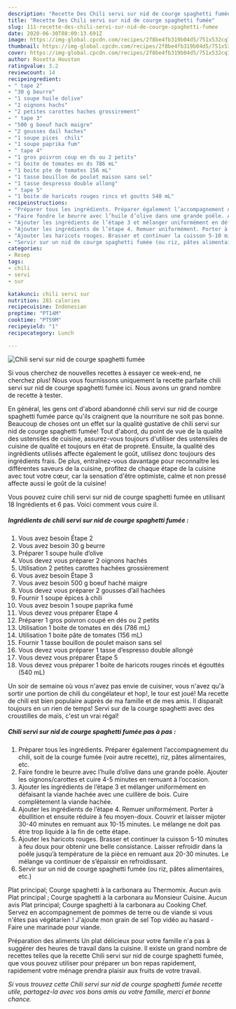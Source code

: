 ```yaml
---
description: "Recette Des Chili servi sur nid de courge spaghetti fumée"
title: "Recette Des Chili servi sur nid de courge spaghetti fumée"
slug: 111-recette-des-chili-servi-sur-nid-de-courge-spaghetti-fumee
date: 2020-06-30T08:09:13.691Z
image: https://img-global.cpcdn.com/recipes/2f8be4fb319b04d5/751x532cq70/chili-servi-sur-nid-de-courge-spaghetti-fumee-photo-principale-de-la-recette.jpg
thumbnail: https://img-global.cpcdn.com/recipes/2f8be4fb319b04d5/751x532cq70/chili-servi-sur-nid-de-courge-spaghetti-fumee-photo-principale-de-la-recette.jpg
cover: https://img-global.cpcdn.com/recipes/2f8be4fb319b04d5/751x532cq70/chili-servi-sur-nid-de-courge-spaghetti-fumee-photo-principale-de-la-recette.jpg
author: Rosetta Houston
ratingvalue: 3.2
reviewcount: 14
recipeingredient:
- " tape 2"
- "30 g beurre"
- "1 soupe huile dolive"
- "2 oignons hachs"
- "2 petites carottes haches grossirement"
- " tape 3"
- "500 g boeuf hach maigre"
- "2 gousses dail haches"
- "1 soupe pices  chili"
- "1 soupe paprika fum"
- " tape 4"
- "1 gros poivron coup en ds ou 2 petits"
- "1 boite de tomates en ds 786 mL"
- "1 boite pte de tomates 156 mL"
- "1 tasse bouillon de poulet maison sans sel"
- "1 tasse despresso double allong"
- " tape 5"
- "1 boite de haricots rouges rincs et goutts 540 mL"
recipeinstructions:
- "Préparer tous les ingrédients. Préparer également l’accompagnement du chili, soit de la courge fumée (voir autre recette), riz, pâtes alimentaires, etc."
- "Faire fondre le beurre avec l’huile d’olive dans une grande poêle. Ajouter les oignons/carottes et cuire 4-5 minutes en remuant à l’occasion."
- "Ajouter les ingrédients de l’étape 3 et mélanger uniformément en défaisant la viande hachée avec une cuillère de bois. Cuire complètement la viande hachée."
- "Ajouter les ingrédients de l’étape 4. Remuer uniformément. Porter à ébullition et ensuite réduire à feu moyen-doux. Couvrir et laisser mijoter 30-40 minutes en remuant aux 10-15 minutes. Le mélange ne doit pas être trop liquide à la fin de cette étape."
- "Ajouter les haricots rouges. Brasser et continuer la cuisson 5-10 minutes à feu doux pour obtenir une belle consistance. Laisser refroidir dans la poêle jusqu’à température de la pièce en remuant aux 20-30 minutes. Le mélange va continuer de s’épaissir en refroidissant."
- "Servir sur un nid de courge spaghetti fumée (ou riz, pâtes alimentaires, etc.)"
categories:
- Resep
tags:
- chili
- servi
- sur

katakunci: chili servi sur 
nutrition: 281 calories
recipecuisine: Indonesian
preptime: "PT14M"
cooktime: "PT59M"
recipeyield: "1"
recipecategory: Lunch

---
```



![Chili servi sur nid de courge spaghetti fumée](https://img-global.cpcdn.com/recipes/2f8be4fb319b04d5/751x532cq70/chili-servi-sur-nid-de-courge-spaghetti-fumee-photo-principale-de-la-recette.jpg)

Si vous cherchez de nouvelles recettes à essayer ce week-end, ne cherchez plus! Nous vous fournissons uniquement la recette parfaite chili servi sur nid de courge spaghetti fumée ici. Nous avons un grand nombre de recette à tester.

En général, les gens ont d'abord abandonné chili servi sur nid de courge spaghetti fumée parce qu'ils craignent que la nourriture ne soit pas bonne. Beaucoup de choses ont un effet sur la qualité gustative de chili servi sur nid de courge spaghetti fumée! Tout d'abord, du point de vue de la qualité des ustensiles de cuisine, assurez-vous toujours d'utiliser des ustensiles de cuisine de qualité et toujours en état de propreté. Ensuite, la qualité des ingrédients utilisés affecte également le goût, utilisez donc toujours des ingrédients frais. De plus, entraînez-vous davantage pour reconnaître les différentes saveurs de la cuisine, profitez de chaque étape de la cuisine avec tout votre cœur, car la sensation d'être optimiste, calme et non pressé affecte aussi le goût de la cuisine!

<!--inarticleads1-->

Vous pouvez cuire chili servi sur nid de courge spaghetti fumée en utilisant 18 Ingrédients et 6 pas. Voici comment vous cuire il.

##### Ingrédients de chili servi sur nid de courge spaghetti fumée :

1. Vous avez besoin  Étape 2
1. Vous avez besoin 30 g beurre
1. Préparer 1 soupe huile d’olive
1. Vous devez vous préparer 2 oignons hachés
1. Utilisation 2 petites carottes hachées grossièrement
1. Vous avez besoin  Étape 3
1. Vous avez besoin 500 g boeuf haché maigre
1. Vous devez vous préparer 2 gousses d’ail hachées
1. Fournir 1 soupe épices à chili
1. Vous avez besoin 1 soupe paprika fumé
1. Vous devez vous préparer  Étape 4
1. Préparer 1 gros poivron coupé en dés ou 2 petits
1. Utilisation 1 boite de tomates en dés (786 mL)
1. Utilisation 1 boite pâte de tomates (156 mL)
1. Fournir 1 tasse bouillon de poulet maison sans sel
1. Vous devez vous préparer 1 tasse d’espresso double allongé
1. Vous devez vous préparer  Étape 5
1. Vous devez vous préparer 1 boite de haricots rouges rincés et égouttés (540 mL)


Un soir de semaine où vous n&#39;avez pas envie de cuisiner, vous n&#39;avez qu&#39;à sortir une portion de chili du congélateur et hop!, le tour est joué! Ma recette de chili est bien populaire auprès de ma famille et de mes amis. Il disparaît toujours en un rien de temps! Servi sur de la courge spaghetti avec des croustilles de maïs, c&#39;est un vrai régal! 

<!--inarticleads2-->

##### Chili servi sur nid de courge spaghetti fumée pas à pas :

1. Préparer tous les ingrédients. Préparer également l’accompagnement du chili, soit de la courge fumée (voir autre recette), riz, pâtes alimentaires, etc.
1. Faire fondre le beurre avec l’huile d’olive dans une grande poêle. Ajouter les oignons/carottes et cuire 4-5 minutes en remuant à l’occasion.
1. Ajouter les ingrédients de l’étape 3 et mélanger uniformément en défaisant la viande hachée avec une cuillère de bois. Cuire complètement la viande hachée.
1. Ajouter les ingrédients de l’étape 4. Remuer uniformément. Porter à ébullition et ensuite réduire à feu moyen-doux. Couvrir et laisser mijoter 30-40 minutes en remuant aux 10-15 minutes. Le mélange ne doit pas être trop liquide à la fin de cette étape.
1. Ajouter les haricots rouges. Brasser et continuer la cuisson 5-10 minutes à feu doux pour obtenir une belle consistance. Laisser refroidir dans la poêle jusqu’à température de la pièce en remuant aux 20-30 minutes. Le mélange va continuer de s’épaissir en refroidissant.
1. Servir sur un nid de courge spaghetti fumée (ou riz, pâtes alimentaires, etc.)


Plat principal; Courge spaghetti à la carbonara au Thermomix. Aucun avis Plat principal ; Courge spaghetti à la carbonara au Monsieur Cuisine. Aucun avis Plat principal; Courge spaghetti à la carbonara au Cooking Chef. Servez en accompagnement de pommes de terre ou de viande si vous n&#39;êtes pas végétarien ! J&#39;ajoute mon grain de sel Top vidéo au hasard - Faire une marinade pour viande. 

<!--inarticleads1-->

<p>
Préparation des aliments Un plat délicieux pour votre famille n'a pas à suggérer des heures de travail dans la cuisine. Il existe un grand nombre de recettes telles que la recette Chili servi sur nid de courge spaghetti fumée, que vous pouvez utiliser pour préparer un bon repas rapidement, rapidement votre ménage prendra plaisir aux fruits de votre travail.
</p>

<p>
<i>Si vous trouvez cette Chili servi sur nid de courge spaghetti fumée recette utile, partagez-la avec vos bons amis ou votre famille, merci et bonne chance.</i>
</p>
